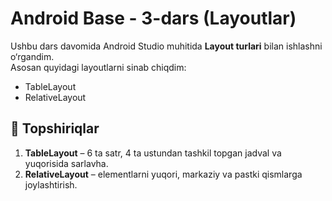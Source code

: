 # Android Base - 3-dars (Layoutlar)

Ushbu dars davomida Android Studio muhitida **Layout turlari** bilan ishlashni o‘rgandim.  
Asosan quyidagi layoutlarni sinab chiqdim:

- TableLayout
- RelativeLayout

## 📌 Topshiriqlar
1. **TableLayout** – 6 ta satr, 4 ta ustundan tashkil topgan jadval va yuqorisida sarlavha.
2. **RelativeLayout** – elementlarni yuqori, markaziy va pastki qismlarga joylashtirish.